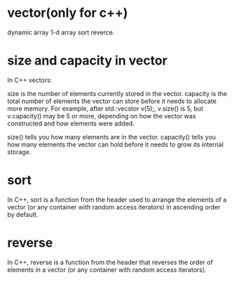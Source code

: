 # vector(only for c++)

dynamic array
1-d array
sort
reverce.

# size and capacity in vector

In C++ vectors:

size is the number of elements currently stored in the vector.
capacity is the total number of elements the vector can store before it needs to allocate more memory.
For example, after std::vecstor<int> v(5);, v.size() is 5, but v.capacity() may be 5 or more, depending on how the vector was constructed and how elements were added.

size() tells you how many elements are in the vector.
capacity() tells you how many elements the vector can hold before it needs to grow its internal storage.

# sort

In C++, sort is a function from the <algorithm> header used to arrange the elements of a vector (or any container with random access iterators) in ascending order by default.

# reverse
In C++, reverse is a function from the <algorithm> header that reverses the order of elements in a vector (or any container with random access iterators).